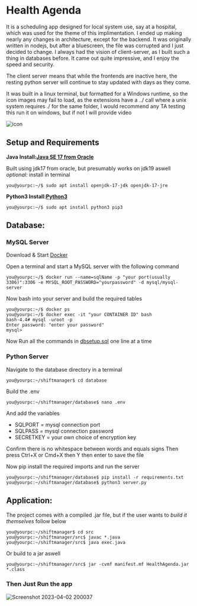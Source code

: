 # Health Agenda
It is a scheduling app designed for local system use, say at a hospital, which was used for the theme of this implimentation. I ended up making nearly any changes in architecture, except for the backend. It was originally written in nodejs, but after a bluescreen, the file was corrupted and I just decided to change. I always had the vision of client-server, as I built such a thing in databases before. It came out quite impressive, and I enjoy the speed and security.

The client server means that while the frontends are inactive here, the resting python server will continue to stay updated with days as they come.

It was built in a linux terminal, but formatted for a Windows runtime, so the icon images may fail to load, as the extensions have a ../ call where a unix system requires ./ for the same folder, I would recommend any TA testing this run it on windows, but if not I will provide video

![icon](https://user-images.githubusercontent.com/91497673/229387112-3c84da95-738b-4ba3-9d8e-909c21944aaa.png)

## Setup and Requirements
**Java Install:[Java SE 17 from Oracle](https://www.oracle.com/java/technologies/javase/jdk17-archive-downloads.html)**

Built using jdk17 from oracle, but presumably works on jdk19 aswell *optional:* install in terminal
```
you@yourpc:~/$ sudo apt install openjdk-17-jdk openjdk-17-jre
```
**Python3 Install:[Python3](https://www.python.org/downloads/)**
```
you@yourpc:~/$ sudo apt install python3 pip3
```
## Database:
### MySQL Server
Download & Start [Docker](https://www.docker.com/products/docker-desktop/)

Open a terminal and start a MySQL server with the following command
```
you@yourpc:~/$ docker run --name=sqlName -p "your port(usually 3306)":3306 -e MYSQL_ROOT_PASSWORD="yourpassword" -d mysql/mysql-server
```
Now bash into your server and build the required tables
```
you@yourpc:~/$ docker ps
you@yourpc:~/$ docker exec -it "your CONTAINER ID" bash
bash-4.4# mysql -uroot -p
Enter password: "enter your password"
mysql> 
```
Now Run all the commands in [dbsetup.sql](database/dbsetup.sql) one line at a time
### Python Server
Navigate to the database directory in a terminal
```
you@yourpc:~/shiftmanager$ cd database
```
Build the .env
```
you@yourpc:~/shiftmanager/database$ nano .env
```
And add the variables
* SQLPORT = mysql connection port
* SQLPASS = mysql connection password
* SECRETKEY = your own choice of encryption key

Confirm there is no whitespace between words and equals signs
Then press Ctrl+X or Cmd+X then Y then enter to save the file

Now pip install the required imports and run the server
```
you@yourpc:~/shiftmanager/database$ pip install -r requirements.txt
you@yourpc:~/shiftmanager/database$ python3 server.py
```
## Application:
The project comes with a compiled .jar file, but if the user wants to *build it themselves* follow below
```
you@yourpc:~/shiftmanager$ cd src
you@yourpc:~/shiftmanager/src$ javac *.java
you@yourpc:~/shiftmanager/src$ java exec.java
```
Or build to a jar aswell
```
you@yourpc:~/shiftmanager/src$ jar -cvmf manifest.mf HealthAgenda.jar *.class
```
### Then Just Run the app
![Screenshot 2023-04-02 200037](https://user-images.githubusercontent.com/91497673/229389711-04432e76-0995-44b1-82e8-a402dfd05f9a.png)
